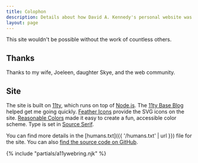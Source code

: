 ```yaml
---
title: Colophon
description: Details about how David A. Kennedy's personal website was made.
layout: page
---
```


This site wouldn't be possible without the work of countless others.

## Thanks

Thanks to my wife, Joeleen, daughter Skye, and the web community.

## Site

The site is built on [11ty](https://www.11ty.dev/), which runs on top of [Node.js](https://nodejs.org/en/). The [11ty Base Blog](https://github.com/11ty/eleventy-base-blog) helped get me going quickly. [Feather Icons](https://feathericons.com/) provide the SVG icons on the site. [Reasonable Colors](https://reasonable.work/colors/) made it easy to create a fun, accessible color scheme. Type is set in [Source Serif](https://adobe-fonts.github.io/source-serif/).

You can find more details in the [humans.txt]({{ '/humans.txt' | url }}) file for the site. You can also [find the source code on GitHub](https://github.com/davidakennedy/davidakennedy.com).

{% include "partials/a11ywebring.njk" %}
